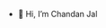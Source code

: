 - 👋 Hi, I’m Chandan Jal

<!---
chandanvc/chandanvc is a ✨ special ✨ repository because its `README.md` (this file) appears on your GitHub profile.
You can click the Preview link to take a look at your changes.
--->
